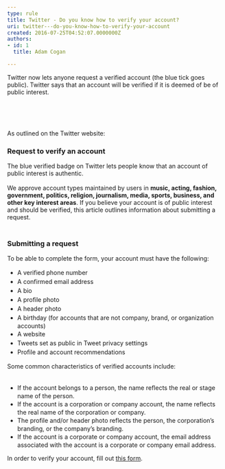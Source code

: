 ```yaml
---
type: rule
title: Twitter - Do you know how to verify your account?
uri: twitter---do-you-know-how-to-verify-your-account
created: 2016-07-25T04:52:07.0000000Z
authors:
- id: 1
  title: Adam Cogan

---
```




<span class='intro'> Twitter now lets anyone request a verified account (the blue tick goes public). Twitter says that an account will be verified if it is deemed of be of public interest.<div>​<br>​<br><br></div> </span>

<p>As outlined on the Twitter website&#58;​</p><h3 class="ssw15-rteElement-H3">Request to verify an account</h3>The blue verified badge&#160;on Twitter lets people know that an account of public interest is authentic.&#160;<div><br>We approve account types maintained by users in <strong>music, acting, fashion, government, politics, religion, journalism, media, sports, business, and other key interest areas</strong>. If you believe your account is of public interest and should be verified, this article outlines information about submitting a request.</div><div><h3 class="ssw15-rteElement-H3"><br>Submitting a request<br></h3>To be able to complete the form, your account must have the following&#58;<br><ul><li><span style="line-height&#58;1.5em;">A verified phone number</span><br></li><li><span style="line-height&#58;1.5em;">A confirmed email address</span><br></li><li><span style="line-height&#58;1.5em;">A bio</span><br></li><li><span style="line-height&#58;1.5em;">A profile photo</span><br></li><li><span style="line-height&#58;1.5em;">A header photo</span><br></li><li><span style="line-height&#58;1.5em;">A birthday (for accounts that are not company, brand, or organization accounts)</span><br></li><li><span style="line-height&#58;1.5em;">A website</span><br></li><li><span style="line-height&#58;1.5em;">Tweets set as public in Tweet privacy settings</span><br></li><li><span style="line-height&#58;1.5em;">Profile and account recommendations</span><br></li></ul>Some common characteristics of verified accounts include&#58;</div><div><br><ul><li><span style="line-height&#58;1.5em;">If the account belongs to a person, the name reflects the real or stage name of the person.</span><br></li><li><span style="line-height&#58;1.5em;">If the account is a corporation or company account, the name reflects the real name of the corporation or company.​</span><br></li><li><span style="line-height&#58;1.5em;">The profile and/or header photo reflects the person, the corporation’s branding, or the company’s branding.</span><br></li><li><span style="line-height&#58;1.5em;">If the account is a corporate or company account, the email address associated with the account is a corporate or company email address.​</span></li></ul><div>In order to verify your account, fill out <a href="https&#58;//verification.twitter.com/welcome">this form​</a>.<br></div><p><br></p></div>


